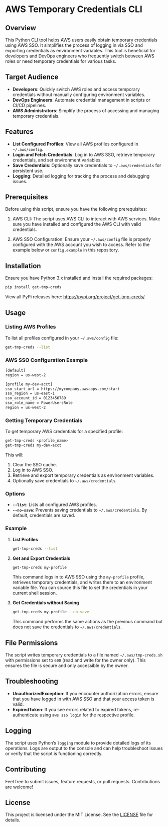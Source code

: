 # AWS Temporary Credentials CLI

## Overview

This Python CLI tool helps AWS users easily obtain temporary credentials using AWS SSO. It simplifies the process of logging in via SSO and exporting credentials as environment variables. This tool is beneficial for developers and DevOps engineers who frequently switch between AWS roles or need temporary credentials for various tasks.

## Target Audience

- **Developers**: Quickly switch AWS roles and access temporary credentials without manually configuring environment variables.
- **DevOps Engineers**: Automate credential management in scripts or CI/CD pipelines.
- **AWS Administrators**: Simplify the process of accessing and managing temporary credentials.

## Features

- **List Configured Profiles**: View all AWS profiles configured in `~/.aws/config`.
- **Login and Fetch Credentials**: Log in to AWS SSO, retrieve temporary credentials, and set environment variables.
- **Save Credentials**: Optionally save credentials to `~/.aws/credentials` for persistent use.
- **Logging**: Detailed logging for tracking the process and debugging issues.


## Prerequisites

Before using this script, ensure you have the following prerequisites:

1. AWS CLI: The script uses AWS CLI to interact with AWS services. Make sure you have installed and configured the AWS CLI with valid credentials.

2. AWS SSO Configuration: Ensure your `~/.aws/config` file is properly configured with the AWS account you wish to access. Refer to the example below or `config.example` in this repository.

## Installation

Ensure you have Python 3.x installed and install the required packages:

```bash
pip install get-tmp-creds
```

View all PyPi releases here: https://pypi.org/project/get-tmp-creds/

## Usage

### Listing AWS Profiles

To list all profiles configured in your `~/.aws/config` file:

```bash
get-tmp-creds --list
```

### AWS SSO Configuration Example
```bash
[default]
region = us-west-2

[profile my-dev-acct]
sso_start_url = https://mycompany.awsapps.com/start
sso_region = us-east-1
sso_account_id = 0123456789
sso_role_name = PowerUsersRole
region = us-west-2
```

### Getting Temporary Credentials

To get temporary AWS credentials for a specified profile:

```bash
get-tmp-creds <profile_name>
get-tmp-creds my-dev-acct
```

This will:
1. Clear the SSO cache.
2. Log in to AWS SSO.
3. Retrieve and export temporary credentials as environment variables.
4. Optionally save credentials to `~/.aws/credentials`.

### Options

- **`--list`**: Lists all configured AWS profiles.
- **`--no-save`**: Prevents saving credentials to `~/.aws/credentials`. By default, credentials are saved.

### Example

1. **List Profiles**

    ```bash
    get-tmp-creds --list
    ```

2. **Get and Export Credentials**

    ```bash
    get-tmp-creds my-profile
    ```

    This command logs in to AWS SSO using the `my-profile` profile, retrieves temporary credentials, and writes them to an environment variable file. You can source this file to set the credentials in your current shell session.

3. **Get Credentials without Saving**

    ```bash
    get-tmp-creds my-profile --no-save
    ```

    This command performs the same actions as the previous command but does not save the credentials to `~/.aws/credentials`.

## File Permissions

The script writes temporary credentials to a file named `~/.aws/tmp-creds.sh` with permissions set to `600` (read and write for the owner only). This ensures the file is secure and only accessible by the owner.

## Troubleshooting

- **UnauthorizedException**: If you encounter authorization errors, ensure that you have logged in with AWS SSO and that your access token is valid.
- **ExpiredToken**: If you see errors related to expired tokens, re-authenticate using `aws sso login` for the respective profile.

## Logging

The script uses Python’s `logging` module to provide detailed logs of its operations. Logs are output to the console and can help troubleshoot issues or verify that the script is functioning correctly.

## Contributing

Feel free to submit issues, feature requests, or pull requests. Contributions are welcome!

## License

This project is licensed under the MIT License. See the [LICENSE](LICENSE) file for details.